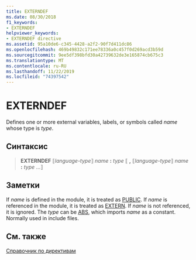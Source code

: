 ```yaml
---
title: EXTERNDEF
ms.date: 08/30/2018
f1_keywords:
- EXTERNDEF
helpviewer_keywords:
- EXTERNDEF directive
ms.assetid: 95a10de6-c345-4428-a2f2-90f7d411dc86
ms.openlocfilehash: 469b49832c171ee78336a0c457f0d269acd3b59d
ms.sourcegitcommit: 9ee5df398bfd30a42739632de3e165874cb675c3
ms.translationtype: MT
ms.contentlocale: ru-RU
ms.lasthandoff: 11/22/2019
ms.locfileid: "74397542"
---
```

# <a name="externdef"></a>EXTERNDEF

Defines one or more external variables, labels, or symbols called *name* whose type is *type*.

## <a name="syntax"></a>Синтаксис

> **EXTERNDEF** ⟦*language-type*⟧ *name* __:__ *type* ⟦ __,__ ⟦*language-type*⟧ *name* __:__ *type* ...⟧

## <a name="remarks"></a>Заметки

If *name* is defined in the module, it is treated as [PUBLIC](../../assembler/masm/public-masm.md). If *name* is referenced in the module, it is treated as [EXTERN](../../assembler/masm/extern-masm.md). If *name* is not referenced, it is ignored. The *type* can be [ABS](../../assembler/masm/operator-abs.md), which imports *name* as a constant. Normally used in include files.

## <a name="see-also"></a>См. также

[Справочник по директивам](../../assembler/masm/directives-reference.md)
